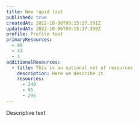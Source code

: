 ```yaml
---
title: New rapid list
published: true
createdAt: 2022-10-06T09:15:17.391Z
updatedAt: 2022-10-06T09:15:17.399Z
profile: P﻿rofile text
primaryResources:
  - 99
  - 43
  - 3
additionalResources:
  - title: This is an optional set of resources
    description: H﻿ere we describe it
    resources:
      - 240
      - 95
      - 295
---
```

D﻿escriptive text